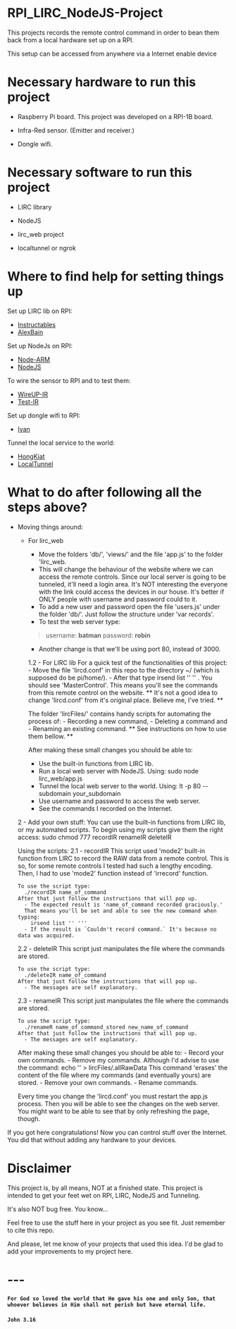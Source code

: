 # RPI_LIRC_NodeJS-Project
This projects records the remote control command in order to bean them back from a local hardware set up on a RPI.

This setup can be accessed from anywhere via a Internet enable device

# Necessary hardware to run this project
  * Raspberry Pi board. This project was developed on a RPI-1B board.

  * Infra-Red sensor. (Emitter and receiver.)

  * Dongle wifi.

# Necessary software to run this project
  * LIRC library

  * NodeJS

  * lirc_web project

  * localtunnel or ngrok

# Where to find help for setting things up
Set up LIRC lib on RPI:
  * [Instructables](http://www.instructables.com/id/How-To-Useemulate-remotes-with-Arduino-and-Raspber/?ALLSTEPS)
  * [AlexBain](http://alexba.in/blog/2013/01/06/setting-up-lirc-on-the-raspberrypi/)

Set up NodeJs on RPI:
  * [Node-ARM](http://node-arm.herokuapp.com/)
  * [NodeJS](http://weworkweplay.com/play/raspberry-pi-nodejs/)

To wire the sensor to RPI and to test them:
  * [WireUP-IR](https://learn.adafruit.com/ir-sensor/testing-an-ir-sensor)
  * [Test-IR](http://randomtutor.blogspot.com.br/2013/01/web-based-ir-remote-on-raspberry-pi.html)

Set up dongle wifi to RPI:
  * [Ivan](http://ivanx.com/raspberrypi/raspberrypi_wifi.html)

Tunnel the local service to the world:
  * [HongKiat](http://www.hongkiat.com/blog/accessible-local-web-server/)
  * [LocalTunnel](https://github.com/localtunnel/localtunnel)

# What to do after following all the steps above?
* Moving things around:
  * For lirc_web
    * Move the folders 'db/', 'views/' and the file 'app.js' to the folder 'lirc_web.
    * This will change the behaviour of the website where we can access the remote controls. Since our local server is going to be tunneled, it'll need a login area. It's NOT interesting the everyone with the link could access the devices in our house. It's better if ONLY people with username and password could to it.
    * To add a new user and password open the file 'users.js' under the folder 'db/'. Just follow the structure under 'var records'.
    * To test the web server type:
    > username: **batman**
    > password: **robin**
    * Another change is that we'll be using port 80, instead of 3000.

    1.2 - For LIRC lib
      For a quick test of the functionalities of this project:
        - Move the file 'lircd.conf' in this repo to the directory ~/ (which is supposed do be pi/home/).
        - After that type irsend list '' '' . You should see 'MasterControl'.
      This means you'll see the commands from this remote control on the website.
      ** It's not a good idea to change 'lircd.conf' from it's original place. Believe me, I've tried. **

      The folder 'lircFiles/' contains handy scripts for automating the process of:
        - Recording a new command,
        - Deleting a command and
        - Renaming an existing command.
      ** See instructions on how to use them bellow. **

    After making these small changes you should be able to:
      - Use the built-in functions from LIRC lib.
      - Run a local web server with NodeJS.
        Using: sudo node lirc_web/app.js
      - Tunnel the local web server to the world.
        Using: lt -p 80 --subdomain your_subdomain
      - Use username and password to access the web server.
      - See the commands I recorded on the Internet.

  2 - Add your own stuff:
    You can use the built-in functions from LIRC lib, or my automated scripts.
    To begin using my scripts give them the right access:
      sudo chmod 777 recordIR renameIR deleteIR

    Using the scripts:
    2.1 - recordIR
      This script used 'mode2' built-in function from LIRC to record the RAW data from a remote control.
      This is so, for some remote controls I tested had such a lengthy encoding.
      Then, I had to use 'mode2' function instead of 'irrecord' function.

      To use the script type:
        ./recordIR name_of_command
      After that just follow the instructions that will pop up.
        - The expected result is 'name_of_command recorded graciously.'
        That means you'll be set and able to see the new command when typing:
          irsend list '' '''
        - If the result is `Couldn't record command.` It's because no data was acquired.

    2.2 - deleteIR
      This script just manipulates the file where the commands are stored.

      To use the script type:
        ./deleteIR name_of_command
      After that just follow the instructions that will pop up.
        - The messages are self explanatory.

    2.3 - renameIR
      This script just manipulates the file where the commands are stored.

      To use the script type:
        ./renameR name_of_command_stored new_name_of_command
      After that just follow the instructions that will pop up.
        - The messages are self explanatory.

    After making these small changes you should be able to:
      - Record your own commands.
      - Remove my commands.
        Although I'd advise to use the command:
          echo '' > lircFiles/.allRawData
        This command 'erases' the content of the file where my commands (and eventually yours) are stored.
      - Remove your own commands.
      - Rename commands.

    Every time you change the 'lircd.conf' you must restart the app.js process.
    Then you will be able to see the changes on the web server.
    You might want to be able to see that by only refreshing the page, though.

If you got here congratulations! Now you can control stuff over the Internet. You did that without adding any hardware to your devices.

# Disclaimer
  This project is, by all means, NOT at a finished state. This project is intended to get your feet wet on RPI, LIRC, NodeJS and Tunneling.

  It's also NOT bug free. You know...

  Feel free to use the stuff here in your project as you see fit. Just remember to cite this repo.

  And please, let me know of your projects that used this idea. I'd be glad to add your improvements to my project here.

# ---
#### `For God so loved the world that He gave his one and only Son, that whoever believes in Him shall not perish but have eternal life.`
#### `John 3.16`
